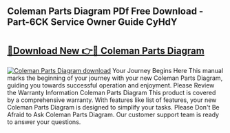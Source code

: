 ## Coleman Parts Diagram PDf Free Download - Part-6CK Service Owner Guide CyHdY

# <h2><a href="http://dfpk9en.blite.top/?on=Coleman+Parts+Diagram">🔗Download New 👉🔴 Coleman Parts Diagram</a></h2>

[![Coleman Parts Diagram download](https://i.imgur.com/lujVjoI.png)](http://dfpk9en.blite.top/?on=Coleman+Parts+Diagram)
Your Journey Begins Here This manual marks the beginning of your journey with your new Coleman Parts Diagram, guiding you towards successful operation and enjoyment. Please Review the Warranty Information Coleman Parts Diagram This product is covered by a comprehensive warranty. With features like list of features, your new Coleman Parts Diagram is designed to simplify your tasks. Please Don't Be Afraid to Ask Coleman Parts Diagram. Our customer support team is ready to answer your questions.
